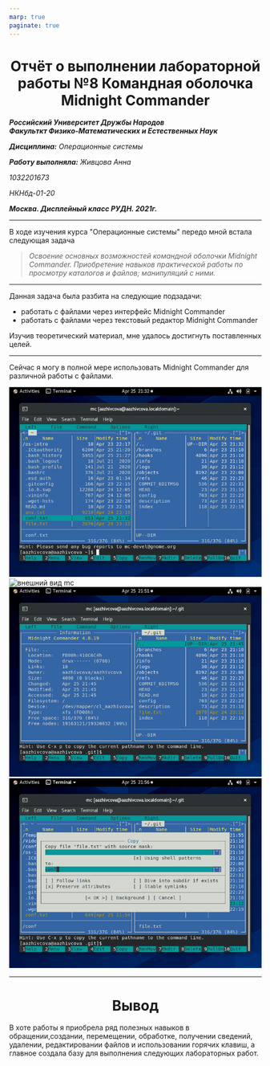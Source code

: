 ```yaml
---
marp: true
paginate: true
---
```

<style>
 h1 {text-align:center; colour: Blue}
 </style>
# Отчёт о выполнении лабораторной работы №8 Командная оболочка Midnight Commander
***Российский Университет Дружбы Народов***  
***Факульткт Физико-Математических и Естественных Наук***  

 ***Дисциплина:*** *Операционные системы*  
 
 ***Работу выполняла:*** *Живцова Анна*  
 
 *1032201673*  
 
 *НКНбд-01-20*  
 
 ***Москва. Дисплейный класс РУДН. 2021г.***  
 
 ---

 В ходе изучения курса "Операционные системы" передо мной встала следующая задача
 > *Освоение основных возможностей командной оболочки Midnight Commander. Приобретение навыков практической работы по просмотру каталогов и файлов; манипуляций с ними.*
 
 ---

 Данная задача была разбита на следующие подзадачи:
- работать с файлами через интерфейс Midnight Commander
- работать с файлами через текстовый редактор Midnight Commander

 Изучив теоретический материал, мне удалось достигнуть поставленных целей.

 --- 

Сейчас я могу в полной мере использовать Midnight Commander для различной работы с файлами.

 ![внешний вид mc](lab08/2.png)
 ![внешний вид mc](lab0/4.png)
 ![внешний вид mc](lab08/10.png)
 ![внешний вид mc](lab08/14.png)

 ---
 
 # Вывод
 В хоте работы я приобрела ряд полезных навыков в обращении,создании, перемещении, обработке, получении сведений, удалении, редактировании файлов и использовании горячих клавиш, а главное создала базу для выполнения следующих лабораторных работ.

